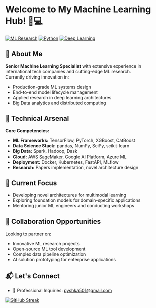 # Welcome to My Machine Learning Hub! 👨💻

[![ML Research](https://img.shields.io/badge/Machine_Learning-Research-blue)](https://github.com/pyshka501)
[![Python](https://img.shields.io/badge/Python-Expert-yellowgreen)](https://www.python.org/)
[![Deep Learning](https://img.shields.io/badge/Deep_Learning-Frameworks-orange)](https://pytorch.org/)

## 🚀 About Me
**Senior Machine Learning Specialist** with extensive experience in international tech companies and cutting-edge ML research.  
Currently driving innovation in:
- Production-grade ML systems design
- End-to-end model lifecycle management
- Applied research in deep learning architectures
- Big Data analytics and distributed computing

## 🔧 Technical Arsenal
**Core Competencies:**
- **ML Frameworks:** TensorFlow, PyTorch, XGBoost, CatBoost
- **Data Science Stack:** pandas, NumPy, SciPy, scikit-learn
- **Big Data:** Spark, Hadoop, Dask
- **Cloud:** AWS SageMaker, Google AI Platform, Azure ML
- **Deployment:** Docker, Kubernetes, FastAPI, MLflow
- **Research:** Papers implementation, novel architecture design

## 🔭 Current Focus
- Developing novel architectures for multimodal learning
- Exploring foundation models for domain-specific applications
- Mentoring junior ML engineers and conducting workshops

## 🤝 Collaboration Opportunities
Looking to partner on:
- Innovative ML research projects
- Open-source ML tool development
- Complex data pipeline optimization
- AI solution prototyping for enterprise applications

## 📬 Let's Connect
- 📧 Professional Inquiries: [pyshka501@gmail.com](mailto:pyshka501@gmail.com)

[![GitHub Streak](https://streak-stats.demolab.com/?user=pyshka501&theme=dark)](https://git.io/streak-stats)

<!---
pyshka501/pyshka501 is a ✨ special ✨ repository because its `README.md` (this file) appears on your GitHub profile.
You can click the Preview link to take a look at your changes.
--->
